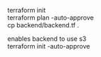 terraform init \
terraform plan -auto-approve \
cp backend/backend.tf . 

enables backend to use s3 \
terraform init -auto-approve
